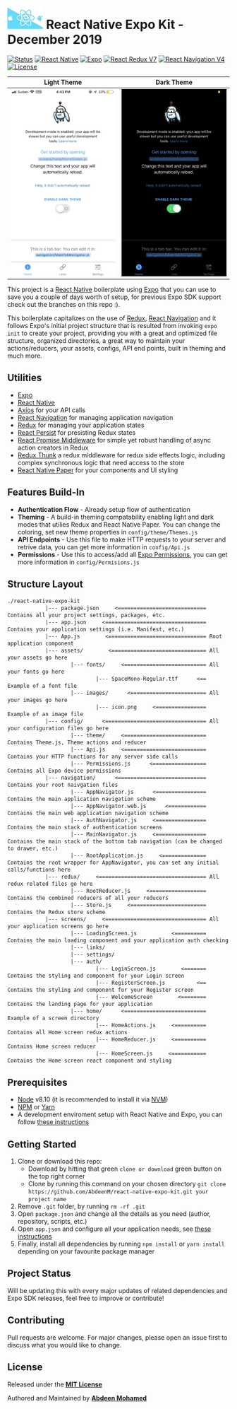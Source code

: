 # ![React native Expo](https://github.com/AbdeenM/react-native-expo-kit/blob/sdk-36/icon.png) React Native Expo Kit - December 2019

[![Status](https://img.shields.io/badge/build-passing-green.svg?branch=sdk-36)](https://github.com/AbdeenM/react-native-expo-kit)
[![React Native](https://img.shields.io/badge/React%20Native-v0.61.0-blue.svg?logo=react)](https://facebook.github.io/react-native/)
[![Expo](https://img.shields.io/badge/Expo-SDK36.0.0-black.svg?logo=expo)](https://expo.io/)
[![React Redux V7](https://img.shields.io/badge/Redux-v7.1.3-purple.svg?logo=redux)](https://react-redux.js.org/)
[![React Navigation V4](https://img.shields.io/badge/React%20Navigation-v4.0.10-blue.svg?logo=react)](https://reactnavigation.org/)
[![License](https://img.shields.io/badge/License-MIT-yellowgreen.svg)](http://mit-license.org/)

Light Theme              |  Dark Theme
:-------------------------:|:-------------------------:
![](https://github.com/AbdeenM/react-native-expo-kit/blob/sdk-36/screenshots/lightTheme.jpeg)  |  ![](https://github.com/AbdeenM/react-native-expo-kit/blob/sdk-36/screenshots/darkTheme.jpeg)

This project is a [React Native](https://facebook.github.io/react-native/) boilerplate using [Expo](https://expo.io/) that you can use to save you a couple of days worth of setup, for previous Expo SDK support check out the branches on this repo :).

This boilerplate capitalizes on the use of [Redux](https://react-redux.js.org/), [React Navigation](https://reactnavigation.org/) and it follows Expo's initial project structure that is resulted from invoking `expo init` to create your project, providing you with a great and optimized file structure, organized directories, a great way to maintain your actions/reducers, your assets, configs, API end points, built in theming and much more.

## Utilities

* [Expo](https://expo.io/)
* [React Native](facebook.github.io/react-native/)
* [Axios](https://github.com/axios/axios/) for your API calls
* [React Navigation](https://reactnavigation.org/) for managing application navigation
* [Redux](https://redux.js.org/) for managing your application states
* [React Persist](https://github.com/rt2zz/redux-persist/) for presisting Redux states
* [React Promise Middleware](https://github.com/pburtchaell/redux-promise-middleware/) for simple yet robust handling of async action creators in Redux
* [Redux Thunk](https://github.com/reduxjs/redux-thunk/) a redux middleware for redux side effects logic, including complex synchronous logic that need access to the store
* [React Native Paper](https://reactnativepaper.com/) for your components and UI styling

## Features Build-In

* **Authentication Flow** - Already setup flow of authentication
* **Theming** - A build-in theming compatability enabling light and dark modes that utilies Redux and React Native Paper. You can change the coloring, set new theme properties in `config/theme/Themes.js`
* **API Endpoints** - Use this file to make HTTP requests to your server and retrive data, you can get more information in `config/Api.js`
* **Permissions** - Use this to access/add all [Expo Permissions](https://docs.expo.io/versions/latest/sdk/permissions/), you can get more information in `config/Permisions.js`

## Structure Layout

```
./react-native-expo-kit
            |--- package.json     <============================ Contains all your project settings, packages, etc.
            |--- app.json     <================================ Contains your application settings (i.e. Manifest, etc.)
            |--- App.js        <=============================== Root application component
            |--- assets/        <============================== All your assets go here
                    |--- fonts/     <========================== All your fonts go here
                            |--- SpaceMono-Regular.ttf      <== Example of a font file
                    |--- images/      <======================== All your images go here
                            |--- icon.png     <================ Example of an image file
            |--- config/      <================================ All your configuration files go here
                    |--- theme/     <========================== Contains Theme.js, Theme actions and reducer
                    |--- Api.js     <========================== Contains your HTTP functions for any server side calls
                    |--- Permissions.js      <================= Contains all Expo device permissions
            |--- navigation/      <============================ Contains your root naivgation files
                    |--- AppNavigator.js      <================ Contains the main application navigation scheme
                    |--- AppNavigator.web.js      <============ Contains the main web application navigation scheme
                    |--- AuthNavigator.js     <================ Contains the main stack of authentication screens
                    |--- MainNavigator.js     <================ Contains the main stack of the bottom tab navigation (can be changed to drawer, etc.)
                    |--- RootApplication.js     <============== Contains the root wrapper for AppNavigator, you can set any initial calls/functions here
            |--- redux/     <================================== All redux related files go here
                    |--- RootReducer.js     <================== Contains the combined reducers of all your reducers
                    |--- Store.js     <======================== Contains the Redux store scheme
            |--- screens/     <================================ All your application screens go here
                    |--- LoadingScreen.js           <========== Contains the main loading component and your application auth checking
                    |--- links/
                    |--- settings/
                    |--- auth/
                            |--- LoginScreen.js        <======= Contains the styling and component for your Login screen
                            |--- RegisterScreen.js          <== Contains the styling and component for your Register screen
                            |--- WelcomeScreen        <======== Contains the landing page for your application
                    |--- home/      <========================== Example of a screen directory
                            |--- HomeActions.js     <========== Contains all Home screen redux actions
                            |--- HomeReducer.js     <========== Contains Home screen reducer
                            |--- HomeScreen.js     <=========== Contains the Home screen react component and styling             
```

## Prerequisites

* [Node](https://nodejs.org) v8.10 (it is recommended to install it via [NVM](https://github.com/creationix/nvm))
* [NPM](https://npmjs.com/) or [Yarn](https://https://yarnpkg.com/)
* A development enviroment setup with React Native and Expo, you can follow [these instructions](https://docs.expo.io/versions/v35.0.0/introduction/installation/)

## Getting Started

1. Clone or download this repo:
   - Download by hitting that green `clone or download` green button on the top right corner      
   - Clone by running this command on your chosen directory `git clone https://github.com/AbdeenM/react-native-expo-kit.git your project name`
2. Remove `.git` folder, by running `rm -rf .git`
3. Open `package.json` and change all the details as you need (author, repository, scripts, etc.)
4. Open `app.json` and configure all your application needs, see [these instructions](https://docs.expo.io/versions/latest/workflow/configuration/)
5. Finally, install all dependencies by running `npm install` or `yarn install` depending on your favourite package manager

## Project Status

Will be updating this with every major updates of related dependencies and Expo SDK releases, feel free to improve or contribute!

## Contributing

Pull requests are welcome. For major changes, please open an issue first to discuss what you would like to change.

## License

Released under the **[MIT License](http://mit-license.org/)**

Authored and Maintained by **[Abdeen Mohamed](https://github.com/AbdeenM)**
